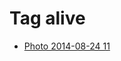 <!--
title: Tag alive
date: 2020-06-28T14:49:39.675Z
tags:
-->
# Tag alive

 * [Photo 2014-08-24 11](95632345917.md)